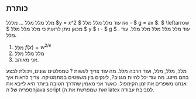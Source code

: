 ﻿__כותרת__
----
<div>
מלל מלל מלל ... מללל $y = x^2 $ ואז עוד מלל מלל מלל - $ g = ax $.
$ \leftarrow $ מכאן ניתן לראות כי מלל מלל מלל $ y $ ו - $ g $ .  עוד מלל מלל מלל מלל מלל. עוד מלל.

1. מלל $f(x) = w^{{2}/{e}}$
2. מלל מלל מלל 
3. אני מאוהב.

מלל, מלל, מלל, ועוד הרבה מלל. מה עוד צריך לעשות ? טמפלטים שונים, ויכולת לבצע בהם מיזוג.
מה עוד יכל להיות מגניב?, לינקים בין משפטים במתמטיקה. צריך לראות איך אנחנו משפרים את זמן הקימפול.
כאשר אני מאמין שהדרך הטובה ביותר היא לייבא את הספריה של הjava script (זאת שמפרשת את ה latex לסביבת עבודה.
</div>